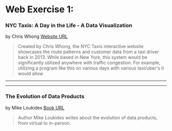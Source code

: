 
# **Web Exercise 1:**

### NYC Taxis: A Day in the Life - A Data Visualization 
by Chris Whong
[Website URL](https://chriswhong.github.io/nyctaxi/)

> Created by Chris Whong, the NYC Taxis interactive website showcases the route patterns and customer data from a taxi driver back in 2013. While based in New York, this system would be significantly utilized anywhere with traffic congestion. For example, utilizing a program like this on various days with various taxi/uber's it would allow 

---
---
      
### The Evolution of Data Products 
by Mike Loukides
[Book URL](https://www.oreilly.com/radar/evolution-of-data-products/)

> Author Mike Loukides writes about the evolution of data products, from virtual to in-person. 




